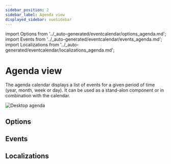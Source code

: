 ```yaml
---
sidebar_position: 2
sidebar_label: Agenda view
displayed_sidebar: vueSidebar
---
```


import Options from '../_auto-generated/eventcalendar/options_agenda.md';
import Events from '../_auto-generated/eventcalendar/events_agenda.md';
import Localizations from '../_auto-generated/eventcalendar/localizations_agenda.md';

# Agenda view

The agenda calendar displays a list of events for a given period of time (year, month, week or day). It can be used as a stand-alon component or in combination with the calendar.

![Desktop agenda](https://docs.mobiscroll.com/Content/img/docs/desktop-agenda.png)

<div className="option-list">

## Options

<Options />

## Events

<Events />

## Localizations

<Localizations />

</div>